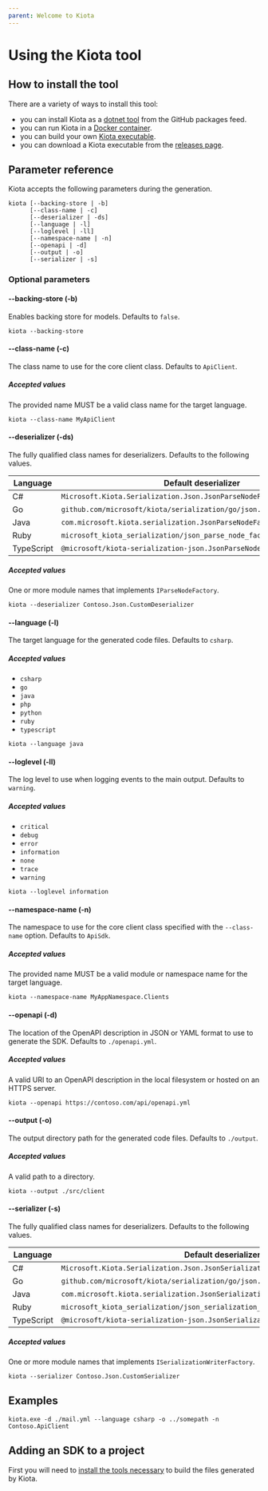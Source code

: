 ```yaml
---
parent: Welcome to Kiota
---
```


<!-- markdownlint-disable MD024 -->

# Using the Kiota tool

## How to install the tool

There are a variety of ways to install this tool:

- you can install Kiota as a [dotnet tool](generator/tool.md) from the GitHub packages feed.
- you can run Kiota in a [Docker container](generator/docker.md).
- you can build your own [Kiota executable](generator/build.md).
- you can download a Kiota executable from the [releases page](https://github.com/microsoft/kiota/releases).

## Parameter reference

Kiota accepts the following parameters during the generation.

```shell
kiota [--backing-store | -b]
      [--class-name | -c]
      [--deserializer | -ds]
      [--language | -l]
      [--loglevel | -ll]
      [--namespace-name | -n]
      [--openapi | -d]
      [--output | -o]
      [--serializer | -s]
```

### Optional parameters

#### --backing-store (-b)

Enables backing store for models. Defaults to `false`.

```shell
kiota --backing-store
```

#### --class-name (-c)

The class name to use for the core client class. Defaults to `ApiClient`.

##### Accepted values

The provided name MUST be a valid class name for the target language.

```shell
kiota --class-name MyApiClient
```

#### --deserializer (-ds)

The fully qualified class names for deserializers. Defaults to the following values.

| Language   | Default deserializer                                            |
|------------|-----------------------------------------------------------------|
| C#         | `Microsoft.Kiota.Serialization.Json.JsonParseNodeFactory`       |
| Go         | `github.com/microsoft/kiota/serialization/go/json.JsonParseNodeFactory` |
| Java       | `com.microsoft.kiota.serialization.JsonParseNodeFactory`        |
| Ruby       | `microsoft_kiota_serialization/json_parse_node_factory`         |
| TypeScript | `@microsoft/kiota-serialization-json.JsonParseNodeFactory`      |

##### Accepted values

One or more module names that implements `IParseNodeFactory`.

```shell
kiota --deserializer Contoso.Json.CustomDeserializer
```

#### --language (-l)

The target language for the generated code files. Defaults to `csharp`.

##### Accepted values

- `csharp`
- `go`
- `java`
- `php`
- `python`
- `ruby`
- `typescript`

```shell
kiota --language java
```

#### --loglevel (-ll)

The log level to use when logging events to the main output. Defaults to `warning`.

##### Accepted values

- `critical`
- `debug`
- `error`
- `information`
- `none`
- `trace`
- `warning`

```shell
kiota --loglevel information
```

#### --namespace-name (-n)

The namespace to use for the core client class specified with the `--class-name` option. Defaults to `ApiSdk`.

##### Accepted values

The provided name MUST be a valid module or namespace name for the target language.

```shell
kiota --namespace-name MyAppNamespace.Clients
```

#### --openapi (-d)

The location of the OpenAPI description in JSON or YAML format to use to generate the SDK. Defaults to `./openapi.yml`.

##### Accepted values

A valid URI to an OpenAPI description in the local filesystem or hosted on an HTTPS server.

```shell
kiota --openapi https://contoso.com/api/openapi.yml
```

#### --output (-o)

The output directory path for the generated code files. Defaults to `./output`.

##### Accepted values

A valid path to a directory.

```shell
kiota --output ./src/client
```

#### --serializer (-s)

The fully qualified class names for deserializers. Defaults to the following values.

| Language   | Default deserializer                                            |
|------------|-----------------------------------------------------------------|
| C#         | `Microsoft.Kiota.Serialization.Json.JsonSerializationWriterFactory` |
| Go         | `github.com/microsoft/kiota/serialization/go/json.JsonSerializationWriterFactory` |
| Java       | `com.microsoft.kiota.serialization.JsonSerializationWriterFactory` |
| Ruby       | `microsoft_kiota_serialization/json_serialization_writer_factory` |
| TypeScript | `@microsoft/kiota-serialization-json.JsonSerializationWriterFactory` |

##### Accepted values

One or more module names that implements `ISerializationWriterFactory`.

```shell
kiota --serializer Contoso.Json.CustomSerializer
```

## Examples

```shell
kiota.exe -d ./mail.yml --language csharp -o ../somepath -n Contoso.ApiClient
```

## Adding an SDK to a project

First you will need to [install the tools necessary](requiredtools/index.md) to build the files generated by Kiota.
